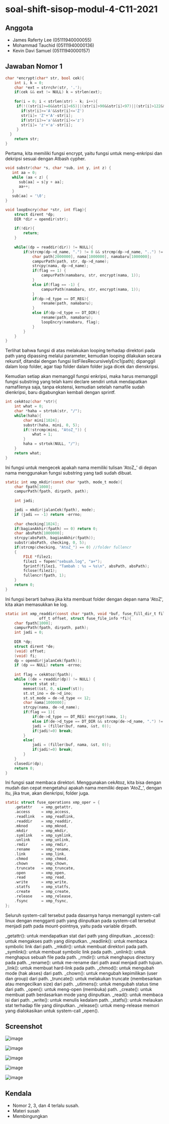 # soal-shift-sisop-modul-4-C11-2021
## Anggota
* James Raferty Lee 	(05111940000055)
* Mohammad Tauchid		(05111940000136)
* Kevin Davi Samuel		(05111940000157)

## Jawaban Nomor 1
```c
char *encrypt(char* str, bool cek){
	int i, k = 0;
	char *ext = strrchr(str, '.');
	if(cek && ext != NULL) k = strlen(ext);
	
	for(i = 0; i < strlen(str) - k; i++){
	 if(!((str[i]>=0&&str[i]<65)||(str[i]>90&&str[i]<97)||(str[i]>122&&str[i]<=127))){
	   if(str[i]>='A'&&str[i]<='Z')
	   str[i]= 'Z'+'A'-str[i];
	   if(str[i]>='a'&&str[i]<='z')
	   str[i]= 'z'+'a'-str[i];
	 } 
  }
	return str;
}
```

Pertama, kita memiliki fungsi encrypt, yaitu fungsi untuk meng-enkripsi dan dekripsi sesuai dengan Atbash cypher.

```c
void substr(char *s, char *sub, int y, int z) {
   int aa = 0;
   while (aa < z) {
      sub[aa] = s[y + aa];
      aa++;
   }
   sub[aa] = '\0';
}

void loopEncry(char *str, int flag){
	struct dirent *dp;
	DIR *dir = opendir(str);
	
	if(!dir){
		return;
	}
	
	while((dp = readdir(dir)) != NULL){
		if(strcmp(dp->d_name, ".") != 0 && strcmp(dp->d_name, "..") != 0){
        	char path[2000000], nama[1000000], namabaru[1000000];
        	campurPath(path, str, dp->d_name);
			strcpy(nama, dp->d_name);
			if(flag == 1) {
				campurPath(namabaru, str, encrypt(nama, 1));
			}
			else if(flag == -1) {
				campurPath(namabaru, str, encrypt(nama, 1));
			}
			if(dp->d_type == DT_REG){
				rename(path, namabaru);
			}
			else if(dp->d_type == DT_DIR){
				rename(path, namabaru);
				loopEncry(namabaru, flag);
			}
        }
	}
}

```

Terlihat bahwa fungsi di atas melakukan looping terhadap direktori pada path yang dipassing melalui parameter, kemudian looping dilakukan secara rekursif, ditandai dengan fungsi listFilesRecursivelyEnc1(path); dipanggil dalam loop folder, agar tiap folder dalam folder juga dicek dan dienskripsi.

Kemudian setiap akan memanggil fungsi enkripsi, maka harus memanggil fungsi substring yang telah kami declare sendiri untuk mendapatkan namafilenya saja, tanpa ekstensi, kemudian setelah namafile sudah dienkripsi, baru digabungkan kembali dengan sprintf.

```c
int cekAtoz(char *str){
	int what = 0;
	char *haha = strtok(str, "/");
	while(haha){
		char mini[1024];
		substr(haha, mini, 0, 5);
		if(!strcmp(mini, "AtoZ_")) {
			what = 1;
		}
		haha = strtok(NULL, "/");
	}
	return what;
}
```

Ini fungsi untuk mengecek apakah nama memiliki tulisan 'AtoZ_' di depan nama menggunakan fungsi substring yang tadi sudah dibuat.

```c
static int xmp_mkdir(const char *path, mode_t mode){
	char fpath[1000];
	campurPath(fpath, dirpath, path);
	
	int jadi;

	jadi = mkdir(jalanCek(fpath), mode);
	if (jadi == -1) return -errno;
	
    char checking[1024];
    if(bagianAkhir(fpath) == 0) return 0;
    char absPath[1000000];
    strcpy(absPath, bagianAkhir(fpath));
    substr(absPath, checking, 0, 5);
	if(strcmp(checking, "AtoZ_") == 0) //folder fullencr
	{
		FILE *filez1;
		filez1 = fopen("sebuah.log", "a+");
		fprintf(filez1, "Tambah : %s → %s\n", absPath, absPath);
		fclose(filez1);
		fullencr(fpath, 1);	
	}
	return 0;
}
```

Ini fungsi berarti bahwa jika kita membuat folder dengan depan nama 'AtoZ', kita akan memasukkan ke log.

```c
static int xmp_readdir(const char *path, void *buf, fuse_fill_dir_t filler,
		       off_t offset, struct fuse_file_info *fi){
	char fpath[1000];
	campurPath(fpath, dirpath, path);
	int jadi = 0;
	
	DIR *dp;
	struct dirent *de;
	(void) offset;
	(void) fi;
	dp = opendir(jalanCek(fpath));
	if (dp == NULL) return -errno;
	
	int flag = cekAtoz(fpath);
	while ((de = readdir(dp)) != NULL) {
		struct stat st;
		memset(&st, 0, sizeof(st));
		st.st_ino = de->d_ino;		
		st.st_mode = de->d_type << 12;
		char nama[1000000];
		strcpy(nama, de->d_name);
		if(flag == 1){
			if(de->d_type == DT_REG) encrypt(nama, 1);
			else if(de->d_type == DT_DIR && strcmp(de->d_name, ".") != 0 && strcmp(de->d_name, "..") != 0) encrypt(nama, 0);
			jadi = (filler(buf, nama, &st, 0));
			if(jadi!=0) break;
		}
		else{
			jadi = (filler(buf, nama, &st, 0));
			if(jadi!=0) break;
		}
	}
	closedir(dp);
	return 0;
}
```

Ini fungsi saat membaca direktori. Menggunakan cekAtoz, kita bisa dengan mudah dan cepat mengetahui apakah nama memiliki depan 'AtoZ_', dengan itu, jika true, akan dienkripsi, folder juga.

```c
static struct fuse_operations xmp_oper = {
	.getattr	= xmp_getattr,
	.access		= xmp_access,
	.readlink	= xmp_readlink,
	.readdir	= xmp_readdir,
	.mknod		= xmp_mknod,
	.mkdir		= xmp_mkdir,
	.symlink	= xmp_symlink,
	.unlink		= xmp_unlink,
	.rmdir		= xmp_rmdir,
	.rename		= xmp_rename,
	.link		= xmp_link,
	.chmod		= xmp_chmod,
	.chown		= xmp_chown,
	.truncate	= xmp_truncate,
	.open		= xmp_open,
	.read		= xmp_read,
	.write		= xmp_write,
	.statfs		= xmp_statfs,
	.create     = xmp_create,
	.release	= xmp_release,
	.fsync		= xmp_fsync,
};
```

Seluruh system-call tersebut pada dasarnya hanya memanggil system-call linux dengan mengganti path yang diinputkan pada system-call tersebut menjadi path pada mount-pointnya, yaitu pada variable dirpath.

_getattr(): untuk mendapatkan stat dari path yang diinputkan.
_access(): untuk mengakses path yang diinputkan.
_readlink(): untuk membaca symbolic link dari path.
_mkdir(): untuk membuat direktori pada path.
_symlink(): untuk membuat symbolic link pada path.
_unlink(): untuk menghapus sebuah file pada path.
_rmdir(): untuk menghapus directory pada path.
_rename(): untuk me-rename dari path awal menjadi path tujuan.
_link(): untuk membuat hard-link pada path.
_chmod(): untuk mengubah mode (hak akses) dari path.
_chown(): untuk mengubah kepimilikan (user dan group) dari path.
_truncate(): untuk melakukan truncate (membesarkan atau mengecilkan size) dari path.
_utimens(): untuk mengubah status time dari path.
_open(): untuk meng-open (membuka) path.
_create(): untuk membuat path berdasarkan mode yang diinputkan.
_read(): untuk membaca isi dari path.
_write(): untuk menulis kedalam path.
_statfs(): untuk melaukan stat terhadap file yang diinputkan.
_release(): untuk meng-release memori yang dialokasikan untuk system-call _open().

## Screenshot
![image](https://user-images.githubusercontent.com/68369091/121811612-1b93e900-cc8f-11eb-85b1-1dfe0df62eea.png)

![image](https://user-images.githubusercontent.com/68369091/121811618-251d5100-cc8f-11eb-846b-8d900b40e747.png)

![image](https://user-images.githubusercontent.com/68369091/121811636-31091300-cc8f-11eb-9e97-8e30d2249a2e.png)

![image](https://user-images.githubusercontent.com/68369091/121811645-39614e00-cc8f-11eb-99d9-77e6cfef8313.png)

![image](https://user-images.githubusercontent.com/68369091/121811693-5ac23a00-cc8f-11eb-9dd5-d1095bb0b01c.png)

## Kendala
- Nomor 2, 3, dan 4 terlalu susah.
- Materi susah
- Membingungkan



